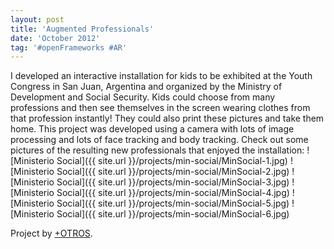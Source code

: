```yaml
---
layout: post
title: 'Augmented Professionals'
date: 'October 2012'
tag: '#openFrameworks #AR'
---
```

I developed an interactive installation for kids to be exhibited at the Youth Congress in San Juan, Argentina and organized by the Ministry of Development and Social Security. Kids could choose from many professions and then see themselves in the screen wearing clothes from that profession instantly! They could also print these pictures and take them home. This project was developed using a camera with lots of image processing and lots of face tracking and body tracking. Check out some pictures of the resulting new professionals that enjoyed the installation:
![Ministerio Social]({{ site.url }}/projects/min-social/MinSocial-1.jpg)
![Ministerio Social]({{ site.url }}/projects/min-social/MinSocial-2.jpg)
![Ministerio Social]({{ site.url }}/projects/min-social/MinSocial-3.jpg)
![Ministerio Social]({{ site.url }}/projects/min-social/MinSocial-4.jpg)
![Ministerio Social]({{ site.url }}/projects/min-social/MinSocial-5.jpg)
![Ministerio Social]({{ site.url }}/projects/min-social/MinSocial-6.jpg)

Project by [+OTROS](http://masotros.com/).

